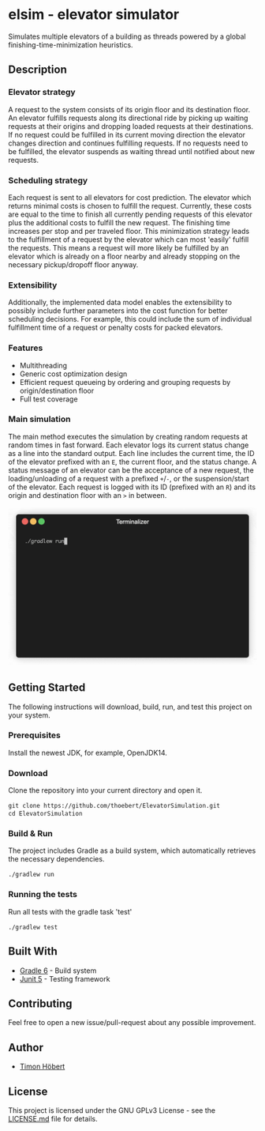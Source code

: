 # elsim - elevator simulator

Simulates multiple elevators of a building as threads powered by a global finishing-time-minimization heuristics.

## Description

### Elevator strategy

A request to the system consists of its origin floor and its destination floor. An elevator fulfills requests along its directional ride by picking up waiting requests at their origins and dropping loaded requests at their destinations. If no request could be fulfilled in its current moving direction the elevator changes direction and continues fulfilling requests. If no requests need to be fulfilled, the elevator suspends as waiting thread until notified about new requests.

### Scheduling strategy

Each request is sent to all elevators for cost prediction. The elevator which returns minimal costs is chosen to fulfill the request. Currently, these costs are equal to the time to finish all currently pending requests of this elevator plus the additional costs to fulfill the new request. The finishing time increases per stop and per traveled floor. This minimization strategy leads to the fulfillment of a request by the elevator which can most 'easily' fulfill the requests. This means a request will more likely be fulfilled by an elevator which is already on a floor nearby and already stopping on the necessary pickup/dropoff floor anyway.

### Extensibility

Additionally, the implemented data model enables the extensibility to possibly include further parameters into the cost function for better scheduling decisions. For example, this could include the sum of individual fulfillment time of a request or penalty costs for packed elevators.

### Features

* Multithreading
* Generic cost optimization design
* Efficient request queueing by ordering and grouping requests by origin/destination floor
* Full test coverage

### Main simulation

The main method executes the simulation by creating random requests at random times in fast forward. Each elevator logs its current status change as a line into the standard output. Each line includes the current time, the ID of the elevator prefixed with an `E`, the current floor, and the status change. A status message of an elevator can be the acceptance of a new request, the loading/unloading of a request with a prefixed `+`/`-`, or the suspension/start of the elevator. Each request is logged with its ID (prefixed with an `R`) and its origin and destination floor with an `>` in between.

![](preview.gif)

## Getting Started

The following instructions will download, build, run, and test this project on your system.

### Prerequisites

Install the newest JDK, for example, OpenJDK14.

### Download

Clone the repository into your current directory and open it.
```
git clone https://github.com/thoebert/ElevatorSimulation.git
cd ElevatorSimulation
```

### Build & Run

The project includes Gradle as a build system, which automatically retrieves the necessary dependencies.
```
./gradlew run
```

### Running the tests

Run all tests with the gradle task 'test'
```
./gradlew test
```

## Built With

* [Gradle 6](https://gradle.org//) - Build system
* [Junit 5](https://junit.org/) - Testing framework

## Contributing

Feel free to open a new issue/pull-request about any possible improvement. 

## Author

* [Timon Höbert](https://github.com/thoebert)

## License

This project is licensed under the GNU GPLv3 License - see the [LICENSE.md](LICENSE.md) file for details.

